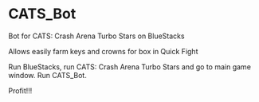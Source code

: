# CATS_Bot

Bot for CATS: Crash Arena Turbo Stars on BlueStacks

Allows easily farm keys and crowns for box in Quick Fight

Run BlueStacks, run CATS: Crash Arena Turbo Stars and go to main game window.
Run CATS_Bot.

Profit!!!
